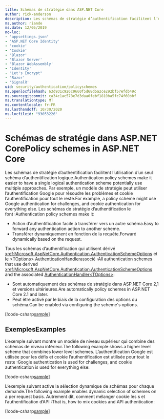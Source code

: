 ```yaml
---
title: Schémas de stratégie dans ASP.NET Core
author: rick-anderson
description: Les schémas de stratégie d’authentification facilitent l’utilisation d’un seul schéma d’authentification logique.
ms.author: riande
ms.date: 12/05/2019
no-loc:
- 'appsettings.json'
- 'ASP.NET Core Identity'
- 'cookie'
- 'Cookie'
- 'Blazor'
- 'Blazor Server'
- 'Blazor WebAssembly'
- 'Identity'
- "Let's Encrypt"
- 'Razor'
- 'SignalR'
uid: security/authentication/policyschemes
ms.openlocfilehash: 63d931c926c9660f5d68d5a2ce292bf57efdb49c
ms.sourcegitcommit: ca34c1ac578e7d3daa0febf1810ba5fc74f60bbf
ms.translationtype: MT
ms.contentlocale: fr-FR
ms.lasthandoff: 10/30/2020
ms.locfileid: "93053226"
---
```

# <a name="policy-schemes-in-aspnet-core"></a><span data-ttu-id="098de-103">Schémas de stratégie dans ASP.NET Core</span><span class="sxs-lookup"><span data-stu-id="098de-103">Policy schemes in ASP.NET Core</span></span>

<span data-ttu-id="098de-104">Les schémas de stratégie d’authentification facilitent l’utilisation d’un seul schéma d’authentification logique.</span><span class="sxs-lookup"><span data-stu-id="098de-104">Authentication policy schemes make it easier to have a single logical authentication scheme potentially use multiple approaches.</span></span> <span data-ttu-id="098de-105">Par exemple, un modèle de stratégie peut utiliser l’authentification Google pour résoudre les problèmes et cookie l’authentification pour tout le reste.</span><span class="sxs-lookup"><span data-stu-id="098de-105">For example, a policy scheme might use Google authentication for challenges, and cookie authentication for everything else.</span></span> <span data-ttu-id="098de-106">Les schémas de stratégie d’authentification le font :</span><span class="sxs-lookup"><span data-stu-id="098de-106">Authentication policy schemes make it:</span></span>

* <span data-ttu-id="098de-107">Action d’authentification facile à transférer vers un autre schéma.</span><span class="sxs-lookup"><span data-stu-id="098de-107">Easy to forward any authentication action to another scheme.</span></span>
* <span data-ttu-id="098de-108">Transférer dynamiquement en fonction de la requête.</span><span class="sxs-lookup"><span data-stu-id="098de-108">Forward dynamically based on the request.</span></span>

<span data-ttu-id="098de-109">Tous les schémas d’authentification qui utilisent dérivé <xref:Microsoft.AspNetCore.Authentication.AuthenticationSchemeOptions> et [le \<TOptions> AuthenticationHandler](/dotnet/api/microsoft.aspnetcore.authentication.authenticationhandler-1)associé :</span><span class="sxs-lookup"><span data-stu-id="098de-109">All authentication schemes that use derived <xref:Microsoft.AspNetCore.Authentication.AuthenticationSchemeOptions> and the associated [AuthenticationHandler\<TOptions>](/dotnet/api/microsoft.aspnetcore.authentication.authenticationhandler-1):</span></span>

* <span data-ttu-id="098de-110">Sont automatiquement des schémas de stratégie dans ASP.NET Core 2,1 et versions ultérieures.</span><span class="sxs-lookup"><span data-stu-id="098de-110">Are automatically policy schemes in ASP.NET Core 2.1 and later.</span></span>
* <span data-ttu-id="098de-111">Peut être activé par le biais de la configuration des options du schéma.</span><span class="sxs-lookup"><span data-stu-id="098de-111">Can be enabled via configuring the scheme's options.</span></span>

[!code-csharp[sample](policyschemes/samples/AuthenticationSchemeOptions.cs?name=snippet)]

## <a name="examples"></a><span data-ttu-id="098de-112">Exemples</span><span class="sxs-lookup"><span data-stu-id="098de-112">Examples</span></span>

<span data-ttu-id="098de-113">L’exemple suivant montre un modèle de niveau supérieur qui combine des schémas de niveau inférieur.</span><span class="sxs-lookup"><span data-stu-id="098de-113">The following example shows a higher level scheme that combines lower level schemes.</span></span> <span data-ttu-id="098de-114">L’authentification Google est utilisée pour les défis et cookie l’authentification est utilisée pour tout le reste :</span><span class="sxs-lookup"><span data-stu-id="098de-114">Google authentication is used for challenges, and cookie authentication is used for everything else:</span></span>

[!code-csharp[sample](policyschemes/samples/Startup.cs?name=snippet1)]

<span data-ttu-id="098de-115">L’exemple suivant active la sélection dynamique de schémas pour chaque demande.</span><span class="sxs-lookup"><span data-stu-id="098de-115">The following example enables dynamic selection of schemes on a per request basis.</span></span> <span data-ttu-id="098de-116">Autrement dit, comment mélanger cookie les s et l’authentification d’API :</span><span class="sxs-lookup"><span data-stu-id="098de-116">That is, how to mix cookies and API authentication:</span></span>

 <!-- REVIEW, missing If set in public Func<HttpContext, string> ForwardDefaultSelector -->

[!code-csharp[sample](policyschemes/samples/Startup.cs?name=snippet2)]

